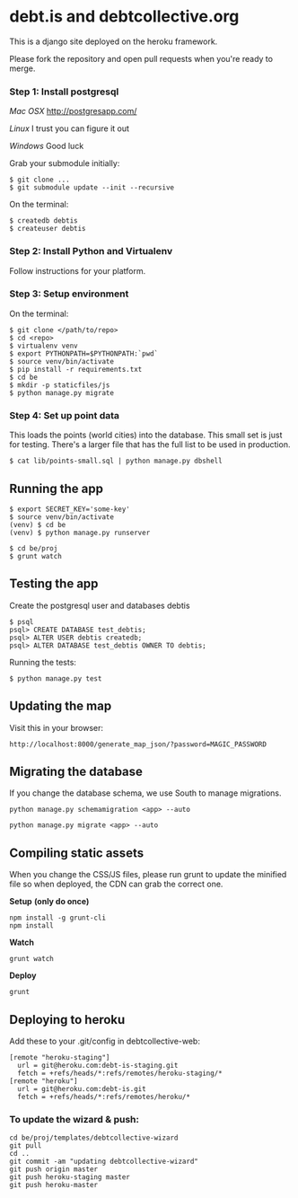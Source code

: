 debt.is and debtcollective.org
=======

This is a django site deployed on the heroku framework.

Please fork the repository and open pull requests when you're ready to merge.

### Step 1: Install postgresql

*Mac OSX*
http://postgresapp.com/

*Linux*
I trust you can figure it out

*Windows*
Good luck

Grab your submodule initially:
```
$ git clone ...
$ git submodule update --init --recursive
```

On the terminal:
```
$ createdb debtis
$ createuser debtis
```

### Step 2: Install Python and Virtualenv

Follow instructions for your platform.

### Step 3: Setup environment

On the terminal:
```
$ git clone </path/to/repo>
$ cd <repo>
$ virtualenv venv
$ export PYTHONPATH=$PYTHONPATH:`pwd`
$ source venv/bin/activate
$ pip install -r requirements.txt
$ cd be
$ mkdir -p staticfiles/js
$ python manage.py migrate
```

### Step 4: Set up point data

This loads the points (world cities) into the database. This small set is just for testing. There's a larger file that has the full list to be used in production.

```
$ cat lib/points-small.sql | python manage.py dbshell
```

## Running the app

```
$ export SECRET_KEY='some-key'
$ source venv/bin/activate
(venv) $ cd be
(venv) $ python manage.py runserver
```

```
$ cd be/proj
$ grunt watch
```

## Testing the app

Create the postgresql user and databases debtis
```
$ psql
psql> CREATE DATABASE test_debtis;
psql> ALTER USER debtis createdb;
psql> ALTER DATABASE test_debtis OWNER TO debtis;
```

Running the tests:
```
$ python manage.py test
```

## Updating the map

Visit this in your browser:
```
http://localhost:8000/generate_map_json/?password=MAGIC_PASSWORD
```

## Migrating the database

If you change the database schema, we use South to manage migrations.

```
python manage.py schemamigration <app> --auto
```

```
python manage.py migrate <app> --auto
```


## Compiling static assets

When you change the CSS/JS files, please run grunt to update the minified file so when deployed, the CDN can grab the correct one.

**Setup** **(only do once)**
```
npm install -g grunt-cli
npm install
```

**Watch**
```
grunt watch
```

**Deploy**
```
grunt
```


## Deploying to heroku
Add these to your .git/config in debtcollective-web:

```
[remote "heroku-staging"]
  url = git@heroku.com:debt-is-staging.git
  fetch = +refs/heads/*:refs/remotes/heroku-staging/*
[remote "heroku"]
  url = git@heroku.com:debt-is.git
  fetch = +refs/heads/*:refs/remotes/heroku/*
```

### To update the wizard & push:
```
cd be/proj/templates/debtcollective-wizard
git pull
cd ..
git commit -am "updating debtcollective-wizard"
git push origin master
git push heroku-staging master
git push heroku-master
```
